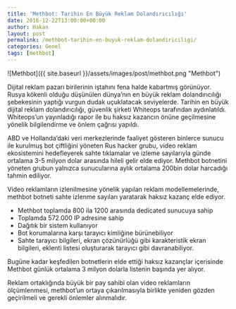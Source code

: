 ```yaml
---
title: 'Methbot: Tarihin En Büyük Reklam Dolandırıcılığı'
date: 2016-12-22T13:00:00+00:00
author: Hakan
layout: post
permalink: /methbot-tarihin-en-buyuk-reklam-dolandiriciligi/
categories: Genel
tags: [methbot]
---
```


![Methbot]({{ site.baseurl }}/assets/images/post/methbot.png "Methbot")

Dijital reklam pazarı birilerinin iştahını fena halde kabartmış görünüyor. Rusya kökenli olduğu düşünülen dünya’nın en büyük reklam dolandırıcılığı şebekesinin yaptığı vurgun dudak uçuklatacak seviyelerde. Tarihin en büyük dijital reklam dolandırıcılığı, güvenlik şirketi Whiteops tarafından aydınlatıldı. Whiteops’un yayınladığı rapor ile bu haksız kazancın önüne geçilmesine yönelik bilgilendirme ve önlem çağrısı yapıldı.

ABD ve Hollanda’daki veri merkezlerinde faaliyet gösteren binlerce sunucu ile kurulmuş bot çiftliğini yöneten Rus hacker grubu, video reklam ekosistemini hedefleyerek sahte tıklamalar ve izleme sayılarıyla günde ortalama 3-5 milyon dolar arasında hileli gelir elde ediyor. Methbot botnetini yöneten grubun yalnızca sunucularına aylık ortalama 200bin dolar harcadığı tahmin ediliyor.

Video reklamların izlenilmesine yönelik yapılan reklam modellemelerinde, methbot botneti sahte izlenme sayıları yaratarak haksız kazanç elde ediyor.

- Methbot toplamda 800 ila 1200 arasında dedicated sunucuya sahip
- Toplamda 572.000 IP adresine sahip
- Dağıtık bir sistem kullanıyor
- Bot korumalarına karşı tarayıcı kimliğine bürünebiliyor
- Sahte tarayıcı bilgileri, ekran çözünürlüğü gibi karakteristik ekran bilgileri, eklenti listesi oluşturarak tarayıcı gibi davranabiliyor.

Bugüne kadar keşfedilen botnetlerin elde ettiği haksız kazançlar içerisinde Methbot günlük ortalama 3 milyon dolarla listenin başında yer alıyor.

Reklam ortaklığında büyük bir pay sahibi olan video reklamların ölçümlenmesi, methbot’un ortaya çıkarılmasıyla birlikte yeniden gözden geçirilmeli ve gerekli önlemler alınmalıdır.